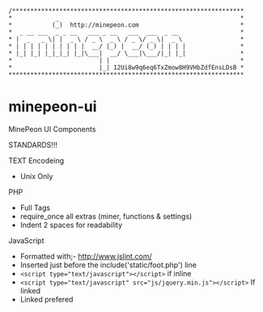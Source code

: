 ```
/****************************************************************
*            _                                                  *
*           (_)  http://minepeon.com                            *
*  _ __ ___  _ _ __   ___ _ __   ___  ___  _ __                 *
* |  _   _ \| |  _ \ / _ \  _ \ / _ \/ _ \|  _ \                *
* | | | | | | | | | |  __/ |_) |  __/ (_) | | | |               *
* |_| |_| |_|_|_| |_|\___|  __/ \___|\___/|_| |_|               *
*                        | |                                    *
*                        |_| 12Ui8w9q6eq6TxZmow8H9VHbZdfEnsLDsB *
*****************************************************************
```
minepeon-ui
===========

MinePeon UI Components


STANDARDS!!!

TEXT Encodeing

* Unix Only

PHP

* Full Tags
* require_once all extras (miner, functions & settings)
* Indent 2 spaces for readability

JavaScript

* Formatted with;- http://www.jslint.com/
* Inserted just before the include('static/foot.php') line
* `<script type="text/javascript"></script>` if inline 
* `<script type="text/javascript" src="js/jquery.min.js"></script>`
  If linked
* Linked prefered

